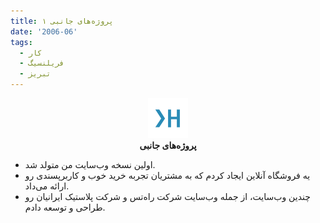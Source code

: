 ```yaml
---
title: پروژه‌های جانبی ۱
date: '2006-06'
tags:
  - کار
  - فریلنسیگ
  - تبریز
---
```

<p align='center'>
  <img src='/assets/fav/white.svg' height='64' /><br />
  <b>پروژه‌های جانبی</b>
</p>

* اولین نسخه وب‌سایت من متولد شد.
* یه فروشگاه آنلاین ایجاد کردم که به مشتریان تجربه خرید خوب و کاربرپسندی رو ارائه می‌داد.
* چندین وب‌سایت، از جمله وب‌سایت شرکت راه‌تس و شرکت پلاستیک ایرانیان رو طراحی و توسعه دادم.
